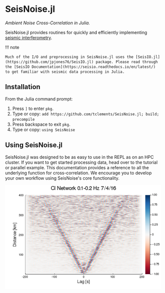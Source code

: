 # SeisNoise.jl

*Ambient Noise Cross-Correlation in Julia.*

SeisNoise.jl provides routines for quickly and efficiently implementing [seismic interferometry](https://en.wikipedia.org/wiki/Seismic_interferometry).

!!! note

    Much of the I/O and preprocessing in SeisNoise.jl uses the [SeisIO.jl](https://github.com/jpjones76/SeisIO.jl) package. Please read through the [SeisIO Documentation](https://seisio.readthedocs.io/en/latest/) to get familiar with seismic data processing in Julia.

## Installation
From the Julia command prompt:
1. Press `]` to enter `pkg`.
2. Type or copy: `add https://github.com/tclements/SeisNoise.jl; build; precompile`
3. Press backspace to exit `pkg`.
4. Type or copy: `using SeisNoise`

## Using SeisNoise.jl

SeisNoise.jl was designed to be as easy to use in the REPL as on an HPC cluster. If
you want to get started processing data, head over to the tutorial or parallel example.
This documentation provides a reference to all the underlying function for cross-correlation.
We encourage you to develop your own workflow using SeisNoise's core functionality.

![plot1](assets/CI-moveout.png)
